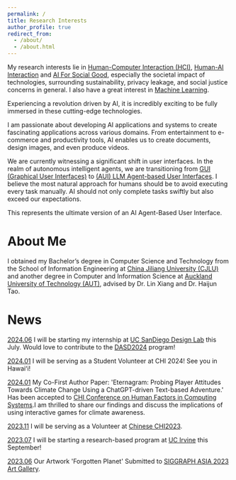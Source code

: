 ```yaml
---
permalink: /
title: Research Interests
author_profile: true
redirect_from: 
  - /about/
  - /about.html
---
```


My research interests lie in [Human-Computer Interaction (HCI)](#), [Human-AI Interaction](#) and [AI For Social Good](#), especially the societal impact of technologies, surrounding sustainability, privacy leakage, and social justice concerns in general. I also have a great interest in [Machine Learning](#).

Experiencing a revolution driven by AI, it is incredibly exciting to be fully immersed in these cutting-edge technologies. 

I am passionate about developing AI applications and systems to create fascinating applications across various domains.  From entertainment to e-commerce and productivity tools, AI enables us to create documents, design images, and even produce videos.

We are currently witnessing a significant shift in user interfaces. In the realm of autonomous intelligent agents, we are transitioning from [GUI (Graphical User Interfaces)](#) to [(AUI) LLM Agent-based User Interfaces](#).  I believe the most natural approach for humans should be to avoid executing every task manually. AI should not only complete tasks swiftly but also exceed our expectations. 

This represents the ultimate version of an AI Agent-Based User Interface.

About Me
======

I obtained my Bachelor’s degree in Computer Science and Technology from the School of Information Engineering at [China Jiliang University (CJLU)](https://english.cjlu.edu.cn/) and another degree in Computer and Information Science at [Auckland University of Technology (AUT)](https://www.aut.ac.nz/), advised by Dr. Lin Xiang and Dr. Haijun Tao.

News
======
[2024.06](#) I will be starting my internship at [UC SanDiego Design Lab](https://designlab.ucsd.edu/) this July. Would love to contribute to the [DASD2024](https://d4sd.org/) program!


[2024.01](#) I will be serving as a Student Volunteer at CHI 2024! See you in Hawaiʻi!

[2024.01](#) My Co-First Author Paper: 'Eternagram: Probing Player Attitudes Towards Climate Change Using a ChatGPT-driven Text-based Adventure.' Has been accepted to [CHI Conference on Human Factors in Computing Systems](https://chi2024.acm.org/).I am thrilled to share our findings and discuss the implications of using interactive games for climate awareness.

[2023.11](#) I will be serving as a Volunteer at [Chinese CHI2023](https://chchi2023.icachi.org/).

[2023.07](#) I will be starting a research-based program at [UC Irvine](https://www.uci.edu/) this September!

[2023.06](#) Our Artwork 'Forgotten Planet' Submitted to [SIGGRAPH ASIA 2023 Art Gallery](https://asia.siggraph.org/2023/submissions/art-gallery/).

